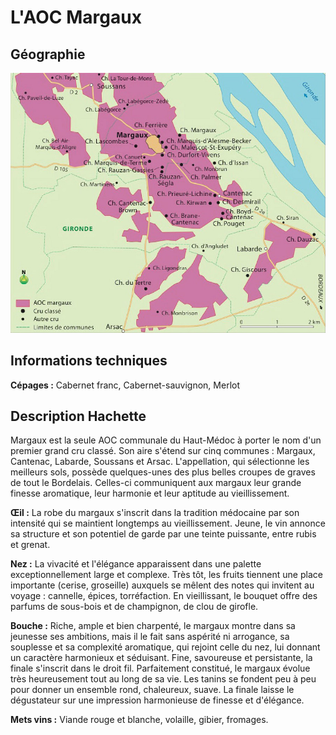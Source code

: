 # L'AOC Margaux

## Géographie

![Margaux_Hachette](../figures/Margaux_Hachette.jpg)

## Informations techniques

**Cépages :** Cabernet franc, Cabernet-sauvignon, Merlot

## Description Hachette

Margaux est la seule AOC communale du Haut-Médoc à porter le nom d'un premier grand cru classé. Son aire s'étend sur cinq communes : Margaux, Cantenac, Labarde, Soussans et Arsac. L'appellation, qui sélectionne les meilleurs sols, possède quelques-unes des plus belles croupes de graves de tout le Bordelais. Celles-ci communiquent aux margaux leur grande finesse aromatique, leur harmonie et leur aptitude au vieillissement.

**Œil :** La robe du margaux s'inscrit dans la tradition médocaine par son intensité qui se maintient longtemps au vieillissement. Jeune, le vin annonce sa structure et son potentiel de garde par une teinte puissante, entre rubis et grenat.

**Nez :** La vivacité et l'élégance apparaissent dans une palette exceptionnellement large et complexe. Très tôt, les fruits tiennent une place importante (cerise, groseille) auxquels se mêlent des notes qui invitent au voyage : cannelle, épices, torréfaction. En vieillissant, le bouquet offre des parfums de sous-bois et de champignon, de clou de girofle.

**Bouche :** Riche, ample et bien charpenté, le margaux montre dans sa jeunesse ses ambitions, mais il le fait sans aspérité ni arrogance, sa souplesse et sa complexité aromatique, qui rejoint celle du nez, lui donnant un caractère harmonieux et séduisant. Fine, savoureuse et persistante, la finale s'inscrit dans le droit fil. Parfaitement constitué, le margaux évolue très heureusement tout au long de sa vie. Les tanins se fondent peu à peu pour donner un ensemble rond, chaleureux, suave. La finale laisse le dégustateur sur une impression harmonieuse de finesse et d'élégance.

**Mets vins :** Viande rouge et blanche, volaille, gibier, fromages.